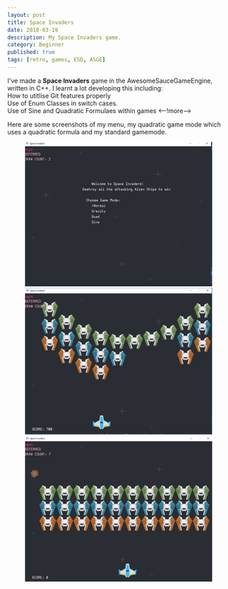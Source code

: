 ```yaml
---
layout: post 
title: Space Invaders
date: 2018-03-19
description: My Space Invaders game. 
category: Beginner
published: true
tags: [retro, games, ESD, ASGE]
---
```


I've made a <b>Space Invaders</b> game in the AwesomeSauceGameEngine, written in C++.
I learnt a lot developing this including:<br />
How to utitlise Git features properly <br />
Use of Enum Classes in switch cases. <br />
Use of Sine and Quadratic Formulaes within games
<--!more-->

Here are some screenshots of my menu, my quadratic game mode which uses a quadratic formula and my standard gamemode.

<figure>
	<img src="../assets/img/spaceinvaders_1.PNG">
    <img src="../assets/img/spaceinvaders_2.PNG">
	<img src="../assets/img/spaceinvaders_3.PNG">
</figure>

